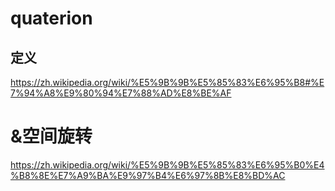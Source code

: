 # quaterion
## 定义
https://zh.wikipedia.org/wiki/%E5%9B%9B%E5%85%83%E6%95%B8#%E7%94%A8%E9%80%94%E7%88%AD%E8%BE%AF

# &空间旋转
https://zh.wikipedia.org/wiki/%E5%9B%9B%E5%85%83%E6%95%B0%E4%B8%8E%E7%A9%BA%E9%97%B4%E6%97%8B%E8%BD%AC


